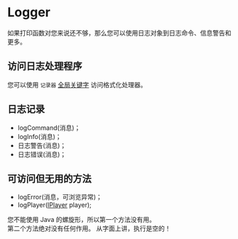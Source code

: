 # Logger

如果打印函数对您来说还不够，那么您可以使用日志对象到日志命令、信息警告和更多。

## 访问日志处理程序

您可以使用 `记录器` [全局关键字](/Vanilla/Global_Functions/) 访问格式化处理器。

## 日志记录

- logCommand(消息)；
- logInfo(消息)；
- 日志警告(消息)；
- 日志错误(消息)；

## 可访问但无用的方法

- logError(消息，可浏览异常)；
- logPlayer([IPlayer](/Vanilla/Players/IPlayer/) player);

您不能使用 Java 的螺旋形，所以第一个方法没有用。  
第二个方法绝对没有任何作用。 从字面上讲，执行是空的！